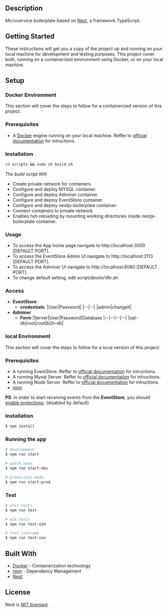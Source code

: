 
## Description

Microservice boilerplate based on [Nest](https://github.com/nestjs/nest), a framework TypeScript.

## Getting Started

These instructions will get you a copy of the project up and running on your local machine for development and testing purposes. This project cover both, running on a containerized environment using Docker, or on your local machine.  

## Setup

### Docker Environment
This section will cover the steps to follow for a containerized version of this project.

### Prerequisites
* A [Docker](https://docs.docker.com/) engine running on your local machine. Reffer to [official documentation](https://docs.docker.com/install/) for intructions.
 
### Installation

```bash
cd scripts && sudo sh build.sh
```
*The build script Will:*
* Create private network for containers.
* Configure and deploy MYSQL container.
* Configure and deploy Adminer container.
* Configure and deploy EventStore container.
* Configure and deploy nestjs-boilerplate container.
* Connect containers to private network.
* Enables hot-reloading by mounting working directories inside nestjs-boilerplate container. 

### Usage
- To access the App home page navigate to http://localhost:3000  [DEFAULT PORT].
- To access the EventStore Admin UI navigate to http://localhost:2113 [DEFAULT PORT].
- To access the Adminer UI navigate to http://localhost:8080 [DEFAULT PORT].
- To change default setting, edit script/dev/evVAr.sh

### Access
- **EventStore**: 
  - **credentials**: 
    |User|Password|
    |--|--|
    |admin|changeit|
- **Adminer**
  - **Form**
    |Server|User|Password|Database
    |--|--|--|--|
    |sql-db|root|root|b2h-db|

### local Environment
This section will cover the steps to follow for a local version of this project.

### Prerequisites
* A running EventStore. Reffer to [official documentation](https://eventstore.org/docs/getting-started/index.html?tabs=tabid-1) for intructions.
* A running Mysql Server. Reffer to [official documentation](https://dev.mysql.com/doc/refman/5.7/en/) for intructions.
* A running Node Server. Reffer to [official documentation](https://nodejs.org/en/download/) for intructions.
* [npm](https://www.npmjs.com)

**PS**: in order to start receiving events from the **EventStore**, you should [enable projections](https://eventstore.org/docs/projections/system-projections/index.html?tabs=tabid-5#enabling-system-projections). (disabled by default)
### Installation

```bash
$ npm install
```
### Running the app

```bash
# development
$ npm run start

# watch mode
$ npm run start:dev

# production mode
$ npm run start:prod
```

### Test

```bash
# unit tests
$ npm run test

# e2e tests
$ npm run test:e2e

# test coverage
$ npm run test:cov
```
## Built With

* [Docker](https://docs.docker.com/) - Containerization technology
* [npm](https://www.npmjs.com) - Dependency Management
* [Nest](https://github.com/nestjs/nest)

## License

  Nest is [MIT licensed](https://github.com/nestjs/nest/blob/master/LICENSE).
